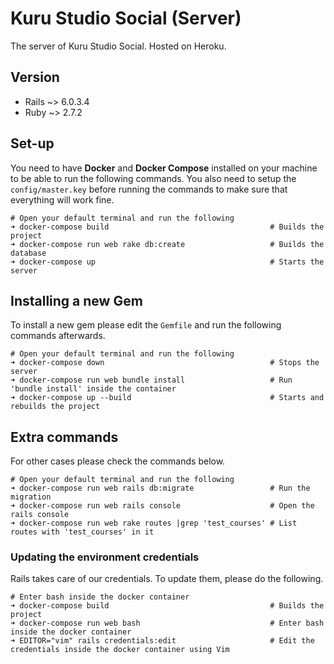# Kuru Studio Social (Server)
The server of Kuru Studio Social. Hosted on Heroku.

## Version
- Rails ~> 6.0.3.4
- Ruby ~> 2.7.2

## Set-up
You need to have **Docker** and **Docker Compose** installed on your machine to be able to run the following commands. You also need to setup the `config/master.key` before running the commands to make sure that everything will work fine.
```
# Open your default terminal and run the following
➜ docker-compose build                                    # Builds the project
➜ docker-compose run web rake db:create                   # Builds the database
➜ docker-compose up                                       # Starts the server
```

## Installing a new Gem
To install a new gem please edit the `Gemfile` and run the following commands afterwards.
```
# Open your default terminal and run the following
➜ docker-compose down                                     # Stops the server
➜ docker-compose run web bundle install                   # Run 'bundle install' inside the container
➜ docker-compose up --build                               # Starts and rebuilds the project
```

## Extra commands
For other cases please check the commands below.
```
# Open your default terminal and run the following
➜ docker-compose run web rails db:migrate                 # Run the migration
➜ docker-compose run web rails console                    # Open the rails console
➜ docker-compose run web rake routes |grep 'test_courses' # List routes with 'test_courses' in it
```

### Updating the environment credentials
Rails takes care of our credentials. To update them, please do the following.
```
# Enter bash inside the docker container
➜ docker-compose build                                    # Builds the project
➜ docker-compose run web bash                             # Enter bash inside the docker container
➜ EDITOR="vim" rails credentials:edit                     # Edit the credentials inside the docker container using Vim
```
